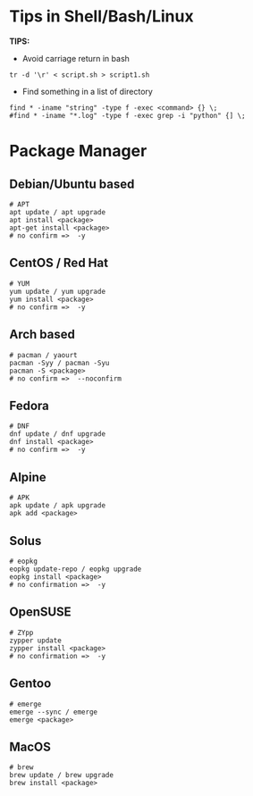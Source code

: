 # Tips in Shell/Bash/Linux

**TIPS:**

- Avoid carriage return in bash
``` 
tr -d '\r' < script.sh > script1.sh
```
- Find something in a list of directory
```
find * -iname "string" -type f -exec <command> {} \;
#find * -iname "*.log" -type f -exec grep -i "python" {] \;
```

# Package Manager

## Debian/Ubuntu based

```
# APT
apt update / apt upgrade
apt install <package>
apt-get install <package>
# no confirm =>  -y
```

## CentOS / Red Hat
```
# YUM
yum update / yum upgrade
yum install <package>
# no confirm =>  -y
```

## Arch based

```
# pacman / yaourt
pacman -Syy / pacman -Syu
pacman -S <package>
# no confirm =>  --noconfirm
```

## Fedora
```
# DNF
dnf update / dnf upgrade
dnf install <package>
# no confirm =>  -y
```

## Alpine
```
# APK
apk update / apk upgrade
apk add <package>
```

## Solus
```
# eopkg
eopkg update-repo / eopkg upgrade
eopkg install <package>
# no confirmation =>  -y
```

## OpenSUSE
```
# ZYpp
zypper update
zypper install <package>
# no confirmation =>  -y
```

## Gentoo
```
# emerge
emerge --sync / emerge 
emerge <package>
```

## MacOS
```
# brew
brew update / brew upgrade
brew install <package>
```

